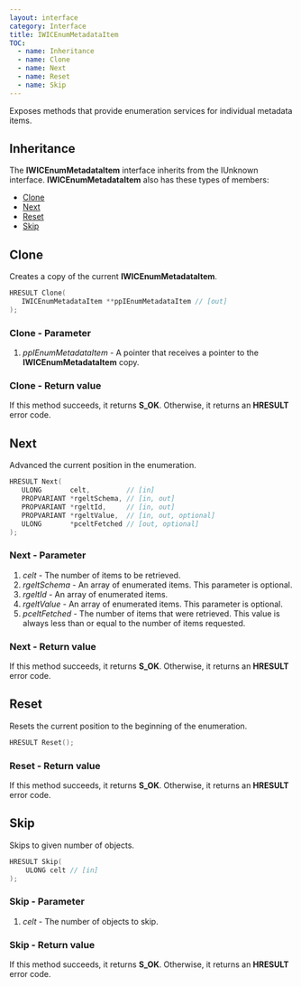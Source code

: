 ```yaml
---
layout: interface
category: Interface
title: IWICEnumMetadataItem
TOC:
  - name: Inheritance
  - name: Clone
  - name: Next
  - name: Reset
  - name: Skip
---
```


Exposes methods that provide enumeration services for individual metadata items.

## Inheritance

The **IWICEnumMetadataItem** interface inherits from the IUnknown interface.
**IWICEnumMetadataItem** also has these types of members:

- [Clone](#clone)
- [Next](#next)
- [Reset](#reset)
- [Skip](#skip)

## Clone

Creates a copy of the current **IWICEnumMetadataItem**.

```cpp
HRESULT Clone(
   IWICEnumMetadataItem **ppIEnumMetadataItem // [out]
);
```

### Clone - Parameter

1. *ppIEnumMetadataItem* - A pointer that receives a pointer to the **IWICEnumMetadataItem** copy.

### Clone - Return value

If this method succeeds, it returns **S_OK**. Otherwise, it returns an **HRESULT** error code.

## Next

Advanced the current position in the enumeration.

```cpp
HRESULT Next(
   ULONG       celt,         // [in]
   PROPVARIANT *rgeltSchema, // [in, out]
   PROPVARIANT *rgeltId,     // [in, out]
   PROPVARIANT *rgeltValue,  // [in, out, optional]
   ULONG       *pceltFetched // [out, optional]
);
```

### Next - Parameter

1. *celt* - The number of items to be retrieved.
2. *rgeltSchema* - An array of enumerated items. This parameter is optional.
3. *rgeltId* - An array of enumerated items.
4. *rgeltValue* - An array of enumerated items.
   This parameter is optional.
5. *pceltFetched* - The number of items that were retrieved.
   This value is always less than or equal to the number of items requested.

### Next - Return value

If this method succeeds, it returns **S_OK**.
Otherwise, it returns an **HRESULT** error code.

## Reset

Resets the current position to the beginning of the enumeration.

```cpp
HRESULT Reset();
```

### Reset - Return value

If this method succeeds, it returns **S_OK**.
Otherwise, it returns an **HRESULT** error code.

## Skip

Skips to given number of objects.

```cpp
HRESULT Skip(
    ULONG celt // [in]
);
```

### Skip - Parameter

1. *celt* - The number of objects to skip.

### Skip - Return value

If this method succeeds, it returns **S_OK**.
Otherwise, it returns an **HRESULT** error code.
